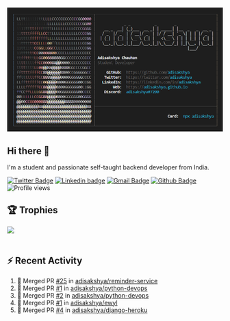 ![npx-card](https://raw.githubusercontent.com/adisakshya/card/master/screenshots/adisakshya.png)

## Hi there 👋
I'm a student and passionate self-taught backend developer from India.

[![Twitter Badge](https://img.shields.io/badge/-adisakshya-00acee?style=flat&logo=twitter&logoColor=white&link=https://twitter.com/adisakshya)](https://www.twitter.com/adisakshya)
[![Linkedin badge](https://img.shields.io/badge/-adisakshya-blue?style=flat&logo=linkedin&logoColor=white)](https://www.linkedin.com/in/adisakshya-chauhan-a62920151)
[![Gmail Badge](https://img.shields.io/badge/-adisakshya98@gmail.com-c14438?style=flat&logo=Gmail&logoColor=white&link=mailto:adisakshya98@gmail.com)](mailto:adisakshya98@gmail.com)
[![Github Badge](https://img.shields.io/badge/-adisakshya-grey?style=flat&logo=github&logoColor=white&link=https://github.com/adisakshya)](https://www.github.com/adisakshya) 
![Profile views](https://gpvc.arturio.dev/adisakshya)

## 🏆 Trophies
<div>
  <img src="https://github-profile-trophy.vercel.app/?username=adisakshya&title=MultiLanguage,Commit,Followers,Repositories,PullRequest,Issues&column=7&margin-w=15&margin-h=15"/>
</div>

<br/>

## ⚡ Recent Activity
<!--START_SECTION:activity-->
1. 🎉 Merged PR [#25](https://github.com/adisakshya/reminder-service/pull/25) in [adisakshya/reminder-service](https://github.com/adisakshya/reminder-service)
2. 🎉 Merged PR [#1](https://github.com/adisakshya/python-devops/pull/1) in [adisakshya/python-devops](https://github.com/adisakshya/python-devops)
3. 🎉 Merged PR [#2](https://github.com/adisakshya/python-devops/pull/2) in [adisakshya/python-devops](https://github.com/adisakshya/python-devops)
4. 🎉 Merged PR [#1](https://github.com/adisakshya/ewyl/pull/1) in [adisakshya/ewyl](https://github.com/adisakshya/ewyl)
5. 🎉 Merged PR [#4](https://github.com/adisakshya/django-heroku/pull/4) in [adisakshya/django-heroku](https://github.com/adisakshya/django-heroku)
<!--END_SECTION:activity-->
